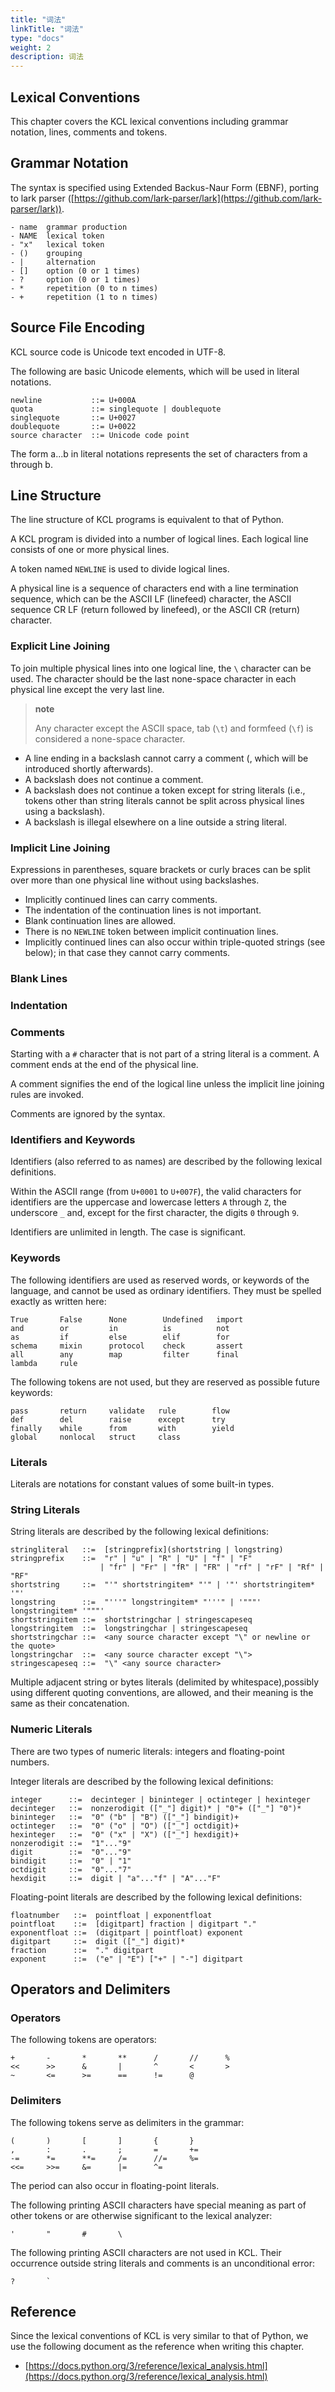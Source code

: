 ```yaml
---
title: "词法"
linkTitle: "词法"
type: "docs"
weight: 2
description: 词法
---
```

## Lexical Conventions

This chapter covers the KCL lexical conventions including grammar notation, lines, comments and tokens.

## Grammar Notation

The syntax is specified using Extended Backus-Naur Form (EBNF), porting to lark parser ([https://github.com/lark-parser/lark](https://github.com/lark-parser/lark)).

```
- name  grammar production
- NAME  lexical token
- "x"   lexical token
- ()    grouping
- |     alternation
- []    option (0 or 1 times)
- ?     option (0 or 1 times)
- *     repetition (0 to n times)
- +     repetition (1 to n times)
```

## Source File Encoding

KCL source code is Unicode text encoded in UTF-8.

The following are basic Unicode elements, which will be used in literal notations.

```
newline           ::= U+000A
quota             ::= singlequote | doublequote
singlequote       ::= U+0027
doublequote       ::= U+0022
source character  ::= Unicode code point
```

The form a...b in literal notations represents the set of characters from a through b.

## Line Structure

The line structure of KCL programs is equivalent to that of Python.

A KCL program is divided into a number of logical lines. Each logical line consists of one or more physical lines.

A token named `NEWLINE` is used to divide logical lines.

A physical line is a sequence of characters end with a line termination sequence, which can be the ASCII LF (linefeed) character, the ASCII sequence CR LF (return followed by linefeed), or the ASCII CR (return) character.

### Explicit Line Joining

To join multiple physical lines into one logical line, the `\` character can be used. The character should be the last none-space character in each physical line except the very last line.

> **note**
>
> Any character except the ASCII space, tab (`\t`) and formfeed (`\f`) is considered a none-space character.

- A line ending in a backslash cannot carry a comment (, which will be introduced shortly afterwards).
- A backslash does not continue a comment.
- A backslash does not continue a token except for string literals (i.e., tokens other than string literals cannot be split across physical lines using a backslash).
- A backslash is illegal elsewhere on a line outside a string literal.

### Implicit Line Joining

Expressions in parentheses, square brackets or curly braces can be split over more than one physical line without using backslashes.

- Implicitly continued lines can carry comments.
- The indentation of the continuation lines is not important.
- Blank continuation lines are allowed.
- There is no `NEWLINE` token between implicit continuation lines.
- Implicitly continued lines can also occur within triple-quoted strings (see below); in that case they cannot carry comments.

### Blank Lines

### Indentation

### Comments

Starting with a `#` character that is not part of a string literal is a comment. A comment ends at the end of the physical line.

A comment signifies the end of the logical line unless the implicit line joining rules are invoked.

Comments are ignored by the syntax.

### Identifiers and Keywords

Identifiers (also referred to as names) are described by the following lexical definitions.

Within the ASCII range (from `U+0001` to `U+007F`), the valid characters for identifiers are the uppercase and lowercase letters `A` through `Z`, the underscore `_` and, except for the first character, the digits `0` through `9`.

Identifiers are unlimited in length. The case is significant.

### Keywords

The following identifiers are used as reserved words, or keywords of the language, and cannot be used as ordinary identifiers. They must be spelled exactly as written here:

```
True       False      None        Undefined   import
and        or         in          is          not
as         if         else        elif        for
schema     mixin      protocol    check       assert
all        any        map         filter      final
lambda     rule
```

The following tokens are not used, but they are reserved as possible future keywords:

```
pass       return     validate   rule        flow
def        del        raise      except      try
finally    while      from       with        yield
global     nonlocal   struct     class
```

### Literals

Literals are notations for constant values of some built-in types.

### String Literals

String literals are described by the following lexical definitions:

```
stringliteral   ::=  [stringprefix](shortstring | longstring)
stringprefix    ::=  "r" | "u" | "R" | "U" | "f" | "F"
                    | "fr" | "Fr" | "fR" | "FR" | "rf" | "rF" | "Rf" | "RF"
shortstring     ::=  "'" shortstringitem* "'" | '"' shortstringitem* '"'
longstring      ::=  "'''" longstringitem* "'''" | '"""' longstringitem* '"""'
shortstringitem ::=  shortstringchar | stringescapeseq
longstringitem  ::=  longstringchar | stringescapeseq
shortstringchar ::=  <any source character except "\" or newline or the quote>
longstringchar  ::=  <any source character except "\">
stringescapeseq ::=  "\" <any source character>
```

Multiple adjacent string or bytes literals (delimited by whitespace),possibly using different quoting conventions, are allowed, and their meaning is the same as their concatenation.

### Numeric Literals

There are two types of numeric literals: integers and floating-point numbers.

Integer literals are described by the following lexical definitions:

```
integer      ::=  decinteger | bininteger | octinteger | hexinteger
decinteger   ::=  nonzerodigit (["_"] digit)* | "0"+ (["_"] "0")*
bininteger   ::=  "0" ("b" | "B") (["_"] bindigit)+
octinteger   ::=  "0" ("o" | "O") (["_"] octdigit)+
hexinteger   ::=  "0" ("x" | "X") (["_"] hexdigit)+
nonzerodigit ::=  "1"..."9"
digit        ::=  "0"..."9"
bindigit     ::=  "0" | "1"
octdigit     ::=  "0"..."7"
hexdigit     ::=  digit | "a"..."f" | "A"..."F"
```

Floating-point literals are described by the following lexical definitions:

```
floatnumber   ::=  pointfloat | exponentfloat
pointfloat    ::=  [digitpart] fraction | digitpart "."
exponentfloat ::=  (digitpart | pointfloat) exponent
digitpart     ::=  digit (["_"] digit)*
fraction      ::=  "." digitpart
exponent      ::=  ("e" | "E") ["+" | "-"] digitpart
```

## Operators and Delimiters

### Operators

The following tokens are operators:

```
+       -       *       **      /       //      %
<<      >>      &       |       ^       <       >
~       <=      >=      ==      !=      @
```

### Delimiters

The following tokens serve as delimiters in the grammar:

```
(       )       [       ]       {       }
,       :       .       ;       =       +=
-=      *=      **=     /=      //=     %=      
<<=     >>=     &=      |=      ^=
```

The period can also occur in floating-point literals.

The following printing ASCII characters have special meaning as part of other tokens or are otherwise significant to the lexical analyzer:

```
'       "       #       \
```

The following printing ASCII characters are not used in KCL. Their occurrence outside string literals and comments is an unconditional error:

```
?       `
```

## Reference

Since the lexical conventions of KCL is very similar to that of Python, we use the following document as the reference when writing this chapter.

- [https://docs.python.org/3/reference/lexical_analysis.html](https://docs.python.org/3/reference/lexical_analysis.html)
